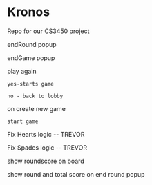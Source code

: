 # Kronos
Repo for our CS3450 project

endRound popup

endGame popup

  play again
  
	yes-starts game
	
  	no - back to lobby
	
on create new game

	start game
	
Fix Hearts logic -- TREVOR

Fix Spades logic -- TREVOR

show roundscore on board

show round and total score on end round popup
